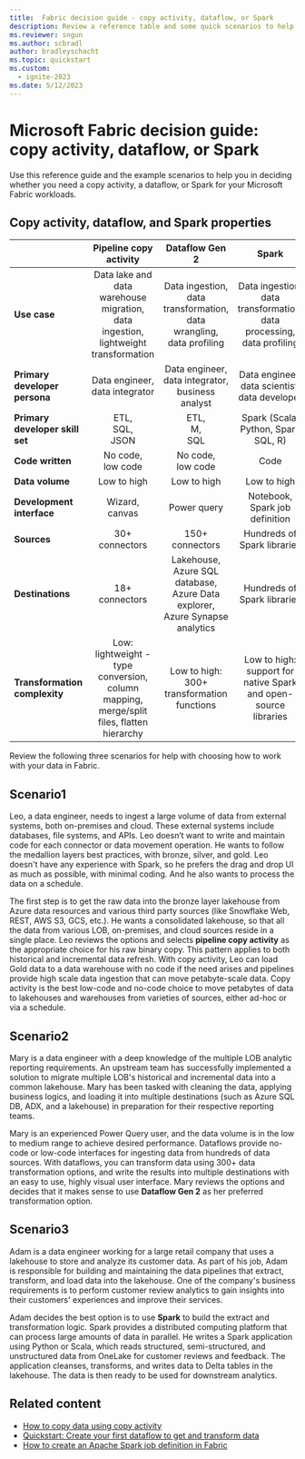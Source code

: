 ```yaml
---
title:  Fabric decision guide - copy activity, dataflow, or Spark
description: Review a reference table and some quick scenarios to help in choosing whether to use copy activity, dataflow, or Spark to work with your data in Fabric.
ms.reviewer: sngun
ms.author: scbradl
author: bradleyschacht
ms.topic: quickstart
ms.custom:
  - ignite-2023
ms.date: 5/12/2023
---
```


# Microsoft Fabric decision guide: copy activity, dataflow, or Spark

Use this reference guide and the example scenarios to help you in deciding whether you need a copy activity, a dataflow, or Spark for your Microsoft Fabric workloads.

## Copy activity, dataflow, and Spark properties

| | **Pipeline copy activity** | **Dataflow Gen 2** | **Spark** |
|---|:---:|:---:|:---:|
| **Use case** | Data lake and data warehouse migration,<br>data ingestion,<br>lightweight transformation | Data ingestion,<br>data transformation,<br>data wrangling,<br>data profiling | Data ingestion,<br>data transformation,<br>data processing,<br>data profiling |
| **Primary developer persona** | Data engineer,<br>data integrator | Data engineer,<br>data integrator,<br>business analyst | Data engineer,<br>data scientist,<br>data developer |
| **Primary developer skill set** | ETL,<br>SQL,<br>JSON | ETL,<br>M,<br>SQL | Spark (Scala, Python, Spark SQL, R) |
| **Code written** | No code,<br>low code | No code,<br>low code | Code |
| **Data volume** | Low to high | Low to high | Low to high |
| **Development interface** | Wizard,<br>canvas | Power query | Notebook,<br>Spark job definition |
| **Sources** | 30+ connectors | 150+ connectors | Hundreds of Spark libraries |
| **Destinations** | 18+ connectors | Lakehouse,<br>Azure SQL database,<br>Azure Data explorer,<br>Azure Synapse analytics | Hundreds of Spark libraries |
| **Transformation complexity** | Low:<br>lightweight - type conversion, column mapping, merge/split files, flatten hierarchy | Low to high:<br>300+ transformation functions | Low to high:<br>support for native Spark and open-source libraries |

Review the following three scenarios for help with choosing how to work with your data in Fabric.

## Scenario1

Leo, a data engineer, needs to ingest a large volume of data from external systems, both on-premises and cloud. These external systems include databases, file systems, and APIs. Leo doesn’t want to write and maintain code for each connector or data movement operation. He wants to follow the medallion layers best practices, with bronze, silver, and gold. Leo doesn't have any experience with Spark, so he prefers the drag and drop UI as much as possible, with minimal coding. And he also wants to process the data on a schedule.

The first step is to get the raw data into the bronze layer lakehouse from Azure data resources and various third party sources (like Snowflake Web, REST, AWS S3, GCS, etc.). He wants a consolidated lakehouse, so that all the data from various LOB, on-premises, and cloud sources reside in a single place. Leo reviews the options and selects **pipeline copy activity** as the appropriate choice for his raw binary copy. This pattern applies to both historical and incremental data refresh. With copy activity, Leo can load Gold data to a data warehouse with no code if the need arises and pipelines provide high scale data ingestion that can move petabyte-scale data. Copy activity is the best low-code and no-code choice to move petabytes of data to lakehouses and warehouses from varieties of sources, either ad-hoc or via a schedule.

## Scenario2

Mary is a data engineer with a deep knowledge of the multiple LOB analytic reporting requirements. An upstream team has successfully implemented a solution to migrate multiple LOB's historical and incremental data into a common lakehouse. Mary has been tasked with cleaning the data, applying business logics, and loading it into multiple destinations (such as Azure SQL DB, ADX, and a lakehouse) in preparation for their respective reporting teams.

Mary is an experienced Power Query user, and the data volume is in the low to medium range to achieve desired performance. Dataflows provide no-code or low-code interfaces for ingesting data from hundreds of data sources. With dataflows, you can transform data using 300+ data transformation options, and write the results into multiple destinations with an easy to use, highly visual user interface. Mary reviews the options and decides that it makes sense to use **Dataflow Gen 2** as her preferred transformation option.

## Scenario3

Adam is a data engineer working for a large retail company that uses a lakehouse to store and analyze its customer data. As part of his job, Adam is responsible for building and maintaining the data pipelines that extract, transform, and load data into the lakehouse. One of the company's business requirements is to perform customer review analytics to gain insights into their customers' experiences and improve their services.

Adam decides the best option is to use **Spark** to build the extract and transformation logic. Spark provides a distributed computing platform that can process large amounts of data in parallel. He writes a Spark application using Python or Scala, which reads structured, semi-structured, and unstructured data from OneLake for customer reviews and feedback. The application cleanses, transforms, and writes data to Delta tables in the lakehouse. The data is then ready to be used for downstream analytics.

## Related content

- [How to copy data using copy activity](../data-factory/copy-data-activity.md)
- [Quickstart: Create your first dataflow to get and transform data](../data-factory/create-first-dataflow-gen2.md)
- [How to create an Apache Spark job definition in Fabric](../data-engineering/create-spark-job-definition.md)
